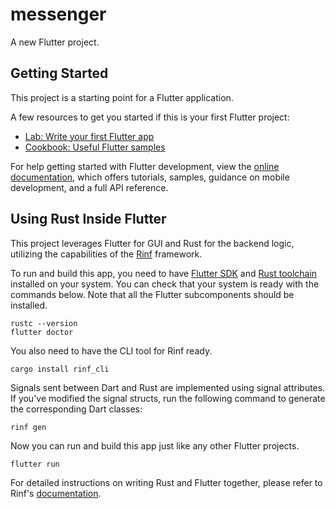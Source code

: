 # messenger

A new Flutter project.

## Getting Started

This project is a starting point for a Flutter application.

A few resources to get you started if this is your first Flutter project:

- [Lab: Write your first Flutter app](https://docs.flutter.dev/get-started/codelab)
- [Cookbook: Useful Flutter samples](https://docs.flutter.dev/cookbook)

For help getting started with Flutter development, view the
[online documentation](https://docs.flutter.dev/), which offers tutorials,
samples, guidance on mobile development, and a full API reference.

## Using Rust Inside Flutter

This project leverages Flutter for GUI and Rust for the backend logic,
utilizing the capabilities of the
[Rinf](https://pub.dev/packages/rinf) framework.

To run and build this app, you need to have
[Flutter SDK](https://docs.flutter.dev/get-started/install)
and [Rust toolchain](https://www.rust-lang.org/tools/install)
installed on your system.
You can check that your system is ready with the commands below.
Note that all the Flutter subcomponents should be installed.

```shell
rustc --version
flutter doctor
```

You also need to have the CLI tool for Rinf ready.

```shell
cargo install rinf_cli
```

Signals sent between Dart and Rust are implemented using signal attributes.
If you've modified the signal structs, run the following command
to generate the corresponding Dart classes:

```shell
rinf gen
```

Now you can run and build this app just like any other Flutter projects.

```shell
flutter run
```

For detailed instructions on writing Rust and Flutter together,
please refer to Rinf's [documentation](https://rinf.cunarist.com).
